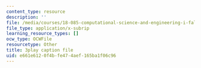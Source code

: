 ```yaml
---
content_type: resource
description: ''
file: /media/courses/18-085-computational-science-and-engineering-i-fall-2008/e661e6120f4bfe474aef165ba1f06c96_-agCn_nWztQ.srt
file_type: application/x-subrip
learning_resource_types: []
ocw_type: OCWFile
resourcetype: Other
title: 3play caption file
uid: e661e612-0f4b-fe47-4aef-165ba1f06c96
---
```

